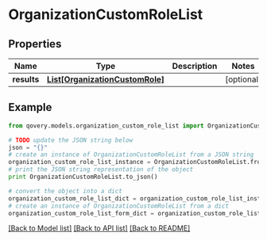 # OrganizationCustomRoleList


## Properties
Name | Type | Description | Notes
------------ | ------------- | ------------- | -------------
**results** | [**List[OrganizationCustomRole]**](OrganizationCustomRole.md) |  | [optional] 

## Example

```python
from qovery.models.organization_custom_role_list import OrganizationCustomRoleList

# TODO update the JSON string below
json = "{}"
# create an instance of OrganizationCustomRoleList from a JSON string
organization_custom_role_list_instance = OrganizationCustomRoleList.from_json(json)
# print the JSON string representation of the object
print OrganizationCustomRoleList.to_json()

# convert the object into a dict
organization_custom_role_list_dict = organization_custom_role_list_instance.to_dict()
# create an instance of OrganizationCustomRoleList from a dict
organization_custom_role_list_form_dict = organization_custom_role_list.from_dict(organization_custom_role_list_dict)
```
[[Back to Model list]](../README.md#documentation-for-models) [[Back to API list]](../README.md#documentation-for-api-endpoints) [[Back to README]](../README.md)



